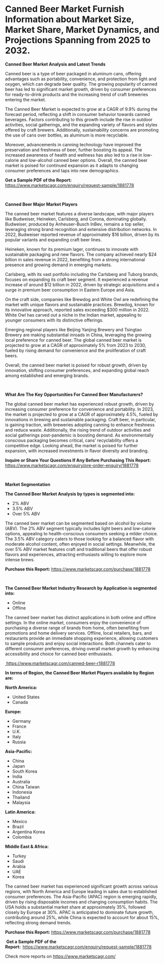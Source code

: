 <p><h1>Canned Beer Market Furnish Information about Market Size, Market Share, Market Dynamics, and Projections Spanning from 2025 to 2032.</h1></p><p><strong>Canned Beer Market Analysis and Latest Trends</strong></p>
<p><p>Canned beer is a type of beer packaged in aluminum cans, offering advantages such as portability, convenience, and protection from light and oxygen, which can degrade beer quality. The growing popularity of canned beer has led to significant market growth, driven by consumer preferences for ready-to-drink products and the increasing trend of craft breweries entering the market. </p><p>The Canned Beer Market is expected to grow at a CAGR of 9.9% during the forecast period, reflecting a shift in consumer behavior towards canned beverages. Factors contributing to this growth include the rise in outdoor activities, social gatherings, and the expanding variety of flavors and styles offered by craft brewers. Additionally, sustainability concerns are promoting the use of cans over bottles, as aluminum is more recyclable. </p><p>Moreover, advancements in canning technology have improved the preservation and freshness of beer, further boosting its appeal. The increased awareness of health and wellness has also led to a rise in low-calorie and low-alcohol canned beer options. Overall, the canned beer market is poised for continued expansion as it adapts to changing consumer preferences and taps into new demographics.</p></p>
<p><strong>Get a Sample PDF of the Report:&nbsp;</strong> <a href="https://www.marketscagr.com/enquiry/request-sample/1881778?utm_campaign=3533&utm_medium=2&utm_source=Github&utm_content=ia&utm_term=04042025&utm_id=canned-beer">https://www.marketscagr.com/enquiry/request-sample/1881778</a></p>
<p>&nbsp;</p>
<p><strong>Canned Beer Major Market Players</strong></p>
<p><p>The canned beer market features a diverse landscape, with major players like Budweiser, Heineken, Carlsberg, and Corona, dominating globally. Budweiser, produced by Anheuser-Busch InBev, remains a top seller, leveraging strong brand recognition and extensive distribution networks. In 2022, Budweiser reported revenue of approximately $16 billion, driven by its popular variants and expanding craft beer lines.</p><p>Heineken, known for its premium lager, continues to innovate with sustainable packaging and new flavors. The company achieved nearly $24 billion in sales revenue in 2022, benefiting from a strong international presence and growing demand in emerging markets.</p><p>Carlsberg, with its vast portfolio including the Carlsberg and Tuborg brands, focuses on expanding its craft beer segment. It experienced a revenue increase of around $12 billion in 2022, driven by strategic acquisitions and a surge in premium beer consumption in Eastern Europe and Asia.</p><p>On the craft side, companies like Brewdog and White Owl are redefining the market with unique flavors and sustainable practices. Brewdog, known for its innovative approach, reported sales exceeding $300 million in 2022. White Owl has carved out a niche in the Indian market, appealing to younger consumers with its distinctive offerings.</p><p>Emerging regional players like Beijing Yanjing Brewery and Tsingtao Brewery are making substantial inroads in China, leveraging the growing local preference for canned beer. The global canned beer market is projected to grow at a CAGR of approximately 5% from 2023 to 2030, fueled by rising demand for convenience and the proliferation of craft beers.</p><p>Overall, the canned beer market is poised for robust growth, driven by innovation, shifting consumer preferences, and expanding global reach among established and emerging brands.</p></p>
<p>&nbsp;</p>
<p><strong>What Are The Key Opportunities For Canned Beer Manufacturers?</strong></p>
<p><p>The global canned beer market has experienced robust growth, driven by increasing consumer preference for convenience and portability. In 2023, the market is projected to grow at a CAGR of approximately 4.5%, fueled by innovations in brewing and sustainable packaging. Craft beer, in particular, is gaining traction, with breweries adopting canning to enhance freshness and reduce waste. Additionally, the rising trend of outdoor activities and social gatherings post-pandemic is boosting demand. As environmentally conscious packaging becomes critical, cans’ recyclability offers a competitive edge. Looking ahead, the market is poised for further expansion, with increased investments in flavor diversity and branding.</p></p>
<p><strong>Inquire or Share Your Questions If Any Before Purchasing This Report:</strong> <a href="https://www.marketscagr.com/enquiry/pre-order-enquiry/1881778?utm_campaign=3533&utm_medium=2&utm_source=Github&utm_content=ia&utm_term=04042025&utm_id=canned-beer">https://www.marketscagr.com/enquiry/pre-order-enquiry/1881778</a></p>
<p>&nbsp;</p>
<p><strong>Market Segmentation</strong></p>
<p><strong>The Canned Beer Market Analysis by types is segmented into:</strong></p>
<p><ul><li>2% ABV</li><li>3.5% ABV</li><li>Over 5% ABV</li></ul></p>
<p><p>The canned beer market can be segmented based on alcohol by volume (ABV). The 2% ABV segment typically includes light beers and low-calorie options, appealing to health-conscious consumers seeking a milder choice. The 3.5% ABV category caters to those looking for a balanced flavor with moderate alcohol content, often enjoyed in social settings. Meanwhile, the over 5% ABV market features craft and traditional beers that offer robust flavors and experiences, attracting enthusiasts willing to explore more intense brews.</p></p>
<p><strong>Purchase this Report:&nbsp;</strong><a href="https://www.marketscagr.com/purchase/1881778?utm_campaign=3533&utm_medium=2&utm_source=Github&utm_content=ia&utm_term=04042025&utm_id=canned-beer">https://www.marketscagr.com/purchase/1881778</a></p>
<p>&nbsp;</p>
<p><strong>The Canned Beer Market Industry Research by Application is segmented into:</strong></p>
<p><ul><li>Online</li><li>Offline</li></ul></p>
<p><p>The canned beer market has distinct applications in both online and offline settings. In the online market, consumers enjoy the convenience of purchasing a diverse range of brands from home, often benefiting from promotions and home delivery services. Offline, local retailers, bars, and restaurants provide an immediate shopping experience, allowing customers to sample products and enjoy social interactions. Both channels cater to different consumer preferences, driving overall market growth by enhancing accessibility and choice for canned beer enthusiasts.</p></p>
<p><a href="https://www.marketscagr.com/canned-beer-r1881778?utm_campaign=3533&utm_medium=2&utm_source=Github&utm_content=ia&utm_term=04042025&utm_id=canned-beer">&nbsp;https://www.marketscagr.com/canned-beer-r1881778</a></p>
<p><strong>In terms of Region, the Canned Beer Market Players available by Region are:</strong></p>
<p>
    <p> <strong> North America: </strong>
        <ul>
            <li>United States</li>
            <li>Canada</li>
        </ul>
        </p> 
    <p> <strong> Europe: </strong>
        <ul>
            <li>Germany</li>
            <li>France</li>
            <li>U.K.</li>
            <li>Italy</li>
            <li>Russia</li>
        </ul>
        </p> 
    <p> <strong> Asia-Pacific: </strong>
        <ul>
            <li>China</li>
            <li>Japan</li>
            <li>South Korea</li>
            <li>India</li>
            <li>Australia</li>
            <li>China Taiwan</li>
            <li>Indonesia</li>
            <li>Thailand</li>
            <li>Malaysia</li>
        </ul>
        </p> 
    <p> <strong> Latin America: </strong>
        <ul>
            <li>Mexico</li>
            <li>Brazil</li>
            <li>Argentina Korea</li>
            <li>Colombia</li>
        </ul>
        </p> 
    <p> <strong> Middle East & Africa: </strong>
        <ul>
            <li>Turkey</li>
            <li>Saudi</li>
            <li>Arabia</li>
            <li>UAE</li>
            <li>Korea</li>
        </ul>
    </p>
    </p>
<p><p>The canned beer market has experienced significant growth across various regions, with North America and Europe leading in sales due to established consumer preferences. The Asia-Pacific (APAC) region is emerging rapidly, driven by rising disposable incomes and changing consumption habits. The USA holds a substantial market share at approximately 35%, followed closely by Europe at 30%. APAC is anticipated to dominate future growth, contributing around 25%, while China is expected to account for about 15%, reflecting strong demand trends.</p></p>
<p><strong>Purchase this Report: </strong><a href="https://www.marketscagr.com/purchase/1881778?utm_campaign=3533&utm_medium=2&utm_source=Github&utm_content=ia&utm_term=04042025&utm_id=canned-beer">https://www.marketscagr.com/purchase/1881778</a></p>
<p>&nbsp;<strong>Get a Sample PDF of the Report:&nbsp;&nbsp;</strong><a href="https://www.marketscagr.com/enquiry/request-sample/1881778?utm_campaign=3533&utm_medium=2&utm_source=Github&utm_content=ia&utm_term=04042025&utm_id=canned-beer">https://www.marketscagr.com/enquiry/request-sample/1881778</a></p>
<p><strong></strong></p>
<p>Check more reports on <a href="https://www.marketscagr.com/?utm_campaign=3533&utm_medium=2&utm_source=Github&utm_content=ia&utm_term=04042025&utm_id=canned-beer">https://www.marketscagr.com/</a></p>